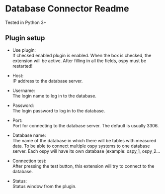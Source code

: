 Database Connector Readme
====

Tested in Python 3+

Plugin setup
-----------

* Use plugin:  
  If checked enabled plugin is enabled. When the box is checked, the extension will be active. After filling in all the fields, ospy must be restarted!

* Host:  
  IP address to the database server.

* Username:  
  The login name to log in to the database.  

* Password:  
  The login password to log in to the database.

* Port:  
  Port for connecting to the database server. The default is usually 3306.

* Database name:  
  The name of the database in which there will be tables with measured data. To be able to connect multiple ospy systems to one database server. Each ospy will have its own database (example: ospy_1, ospy_2...

* Connection test:  
  After pressing the test button, this extension will try to connect to the database.

* Status:  
  Status window from the plugin.
